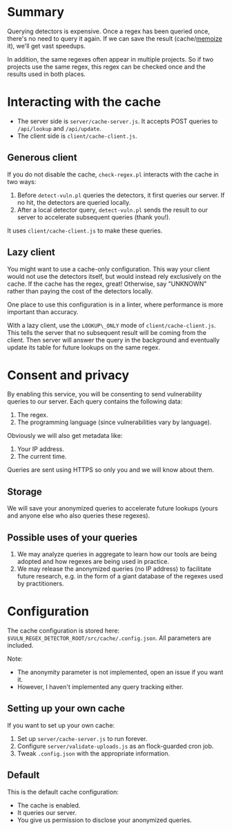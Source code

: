 # Summary

Querying detectors is expensive.
Once a regex has been queried once, there's no need to query it again.
If we can save the result (cache/[memoize](https://en.wikipedia.org/wiki/Memoization) it), we'll get vast speedups.

In addition, the same regexes often appear in multiple projects.
So if two projects use the same regex, this regex can be checked once and the results used in both places.

# Interacting with the cache

- The server side is `server/cache-server.js`. It accepts POST queries to `/api/lookup` and `/api/update`.
- The client side is `client/cache-client.js`.

## Generous client

If you do not disable the cache, `check-regex.pl` interacts with the cache in two ways:

1. Before `detect-vuln.pl` queries the detectors, it first queries our server. If no hit, the detectors are queried locally.
2. After a local detector query, `detect-vuln.pl` sends the result to our server to accelerate subsequent queries (thank you!).

It uses `client/cache-client.js` to make these queries.

## Lazy client

You might want to use a cache-only configuration.
This way your client would not use the detectors itself, but would instead rely exclusively on the cache.
If the cache has the regex, great!
Otherwise, say "UNKNOWN" rather than paying the cost of the detectors locally.

One place to use this configuration is in a linter, where performance is more important than accuracy.

With a lazy client, use the `LOOKUP\_ONLY` mode of `client/cache-client.js`.
This tells the server that no subsequent result will be coming from the client.
Then server will answer the query in the background and eventually update its table for future lookups on the same regex.

# Consent and privacy

By enabling this service, you will be consenting to send vulnerability queries to our server.
Each query contains the following data:
1. The regex.
2. The programming language (since vulnerabilities vary by language).

Obviously we will also get metadata like:
1. Your IP address.
2. The current time.

Queries are sent using HTTPS so only you and we will know about them.

## Storage

We will save your anonymized queries to accelerate future lookups (yours and anyone else who also queries these regexes).

## Possible uses of your queries

1. We may analyze queries in aggregate to learn how our tools are being adopted and how regexes are being used in practice.
2. We may release the anonymized queries (no IP address) to facilitate future research, e.g. in the form of a giant database of the regexes used by practitioners.

# Configuration

The cache configuration is stored here: `$VULN_REGEX_DETECTOR_ROOT/src/cache/.config.json`.
All parameters are included.

Note:
- The anonymity parameter is not implemented, open an issue if you want it.
- However, I haven't implemented any query tracking either.

## Setting up your own cache

If you want to set up your own cache:
1. Set up `server/cache-server.js` to run forever.
2. Configure `server/validate-uploads.js` as an flock-guarded cron job.
3. Tweak `.config.json` with the appropriate information.

## Default

This is the default cache configuration:
- The cache is enabled.
- It queries our server.
- You give us permission to disclose your anonymized queries.

